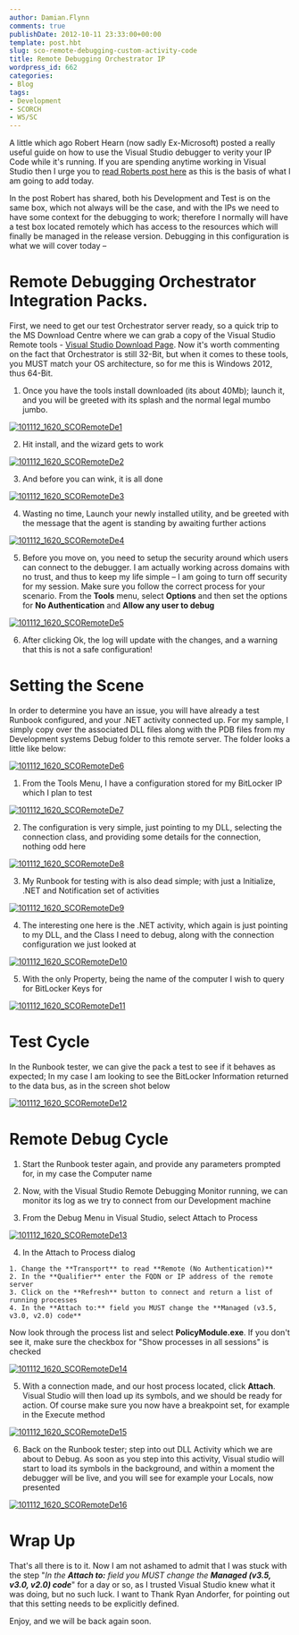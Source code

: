 ```yaml
---
author: Damian.Flynn
comments: true
publishDate: 2012-10-11 23:33:00+00:00
template: post.hbt
slug: sco-remote-debugging-custom-activity-code
title: Remote Debugging Orchestrator IP
wordpress_id: 662
categories:
- Blog
tags:
- Development
- SCORCH
- WS/SC
---
```


A little which ago Robert Hearn (now sadly Ex-Microsoft) posted a really useful guide on how to use the Visual Studio debugger to verity your IP Code while it's running. If you are spending anytime working in Visual Studio then I urge you to [read Roberts post here](http://blogs.technet.com/b/orchestrator/archive/2012/04/23/stepping-through-custom-activity-code-using-the-debugger.aspx) as this is the basis of what I am going to add today.

In the post Robert has shared, both his Development and Test is on the same box, which not always will be the case, and with the IPs we need to have some context for the debugging to work; therefore I normally will have a test box located remotely which has access to the resources which will finally be managed in the release version. Debugging in this configuration is what we will cover today –

# Remote Debugging Orchestrator Integration Packs.

First, we need to get our test Orchestrator server ready, so a quick trip to the MS Download Centre where we can grab a copy of the Visual Studio Remote tools - [Visual Studio Download Page](http://www.microsoft.com/visualstudio/eng/downloads). Now it's worth commenting on the fact that Orchestrator is still 32-Bit, but when it comes to these tools, you MUST match your OS architecture, so for me this is Windows 2012, thus 64-Bit.

  1. Once you have the tools install downloaded (its about 40Mb); launch it, and you will be greeted with its splash and the normal legal mumbo jumbo.

[![101112_1620_SCORemoteDe1](http://172.21.10.63:84/wp-content/uploads/2014/02/101112_1620_SCORemoteDe1_thumb.png)](http://172.21.10.63:84/wp-content/uploads/2014/02/101112_1620_SCORemoteDe1.png)

  2. Hit install, and the wizard gets to work

[![101112_1620_SCORemoteDe2](http://172.21.10.63:84/wp-content/uploads/2014/02/101112_1620_SCORemoteDe2_thumb.png)](http://172.21.10.63:84/wp-content/uploads/2014/02/101112_1620_SCORemoteDe2.png)

  3. And before you can wink, it is all done

[![101112_1620_SCORemoteDe3](http://172.21.10.63:84/wp-content/uploads/2014/02/101112_1620_SCORemoteDe3_thumb.png)](http://172.21.10.63:84/wp-content/uploads/2014/02/101112_1620_SCORemoteDe3.png)

  4. Wasting no time, Launch your newly installed utility, and be greeted with the message that the agent is standing by awaiting further actions

[![101112_1620_SCORemoteDe4](http://172.21.10.63:84/wp-content/uploads/2014/02/101112_1620_SCORemoteDe4_thumb.png)](http://172.21.10.63:84/wp-content/uploads/2014/02/101112_1620_SCORemoteDe4.png)

  5. Before you move on, you need to setup the security around which users can connect to the debugger. I am actually working across domains with no trust, and thus to keep my life simple – I am going to turn off security for my session. Make sure you follow the correct process for your scenario. From the **Tools** menu, select **Options** and then set the options for **No Authentication** and **Allow any user to debug**

[![101112_1620_SCORemoteDe5](http://172.21.10.63:84/wp-content/uploads/2014/02/101112_1620_SCORemoteDe5_thumb.png)](http://172.21.10.63:84/wp-content/uploads/2014/02/101112_1620_SCORemoteDe5.png)

  6. After clicking Ok, the log will update with the changes, and a warning that this is not a safe configuration! 

# Setting the Scene

In order to determine you have an issue, you will have already a test Runbook configured, and your .NET activity connected up. For my sample, I simply copy over the associated DLL files along with the PDB files from my Development systems Debug folder to this remote server. The folder looks a little like below:

[![101112_1620_SCORemoteDe6](http://172.21.10.63:84/wp-content/uploads/2014/02/101112_1620_SCORemoteDe6_thumb.png)](http://172.21.10.63:84/wp-content/uploads/2014/02/101112_1620_SCORemoteDe6.png)

  1. From the Tools Menu, I have a configuration stored for my BitLocker IP which I plan to test

[![101112_1620_SCORemoteDe7](http://172.21.10.63:84/wp-content/uploads/2014/02/101112_1620_SCORemoteDe7_thumb.png)](http://172.21.10.63:84/wp-content/uploads/2014/02/101112_1620_SCORemoteDe7.png)

  2. The configuration is very simple, just pointing to my DLL, selecting the connection class, and providing some details for the connection, nothing odd here

[![101112_1620_SCORemoteDe8](http://172.21.10.63:84/wp-content/uploads/2014/02/101112_1620_SCORemoteDe8_thumb.png)](http://172.21.10.63:84/wp-content/uploads/2014/02/101112_1620_SCORemoteDe8.png)

  3. My Runbook for testing with is also dead simple; with just a Initialize, .NET and Notification set of activities

[![101112_1620_SCORemoteDe9](http://172.21.10.63:84/wp-content/uploads/2014/02/101112_1620_SCORemoteDe9_thumb.png)](http://172.21.10.63:84/wp-content/uploads/2014/02/101112_1620_SCORemoteDe9.png)

  4. The interesting one here is the .NET activity, which again is just pointing to my DLL, and the Class I need to debug, along with the connection configuration we just looked at

[![101112_1620_SCORemoteDe10](http://172.21.10.63:84/wp-content/uploads/2014/02/101112_1620_SCORemoteDe10_thumb.png)](http://172.21.10.63:84/wp-content/uploads/2014/02/101112_1620_SCORemoteDe10.png)

  5. With the only Property, being the name of the computer I wish to query for BitLocker Keys for

[![101112_1620_SCORemoteDe11](http://172.21.10.63:84/wp-content/uploads/2014/02/101112_1620_SCORemoteDe11_thumb.png)](http://172.21.10.63:84/wp-content/uploads/2014/02/101112_1620_SCORemoteDe11.png)

# Test Cycle

In the Runbook tester, we can give the pack a test to see if it behaves as expected; In my case I am looking to see the BitLocker Information returned to the data bus, as in the screen shot below

[![101112_1620_SCORemoteDe12](http://172.21.10.63:84/wp-content/uploads/2014/02/101112_1620_SCORemoteDe12_thumb.png)](http://172.21.10.63:84/wp-content/uploads/2014/02/101112_1620_SCORemoteDe12.png)

# Remote Debug Cycle

  1. Start the Runbook tester again, and provide any parameters prompted for, in my case the Computer name

  2. Now, with the Visual Studio Remote Debugging Monitor running, we can monitor its log as we try to connect from our Development machine

  3. From the Debug Menu in Visual Studio, select Attach to Process

[![101112_1620_SCORemoteDe13](http://172.21.10.63:84/wp-content/uploads/2014/02/101112_1620_SCORemoteDe13_thumb.png)](http://172.21.10.63:84/wp-content/uploads/2014/02/101112_1620_SCORemoteDe13.png)

  4. In the Attach to Process dialog

    1. Change the **Transport** to read **Remote (No Authentication)**  
    2. In the **Qualifier** enter the FQDN or IP address of the remote server  
    3. Click on the **Refresh** button to connect and return a list of running processes  
    4. In the **Attach to:** field you MUST change the **Managed (v3.5, v3.0, v2.0) code**

Now look through the process list and select **PolicyModule.exe**. If you don't see it, make sure the checkbox for "Show processes in all sessions" is checked

[![101112_1620_SCORemoteDe14](http://172.21.10.63:84/wp-content/uploads/2014/02/101112_1620_SCORemoteDe14_thumb.png)](http://172.21.10.63:84/wp-content/uploads/2014/02/101112_1620_SCORemoteDe14.png)

  5. With a connection made, and our host process located, click **Attach**. Visual Studio will then load up its symbols, and we should be ready for action. Of course make sure you now have a breakpoint set, for example in the Execute method

[![101112_1620_SCORemoteDe15](http://172.21.10.63:84/wp-content/uploads/2014/02/101112_1620_SCORemoteDe15_thumb.png)](http://172.21.10.63:84/wp-content/uploads/2014/02/101112_1620_SCORemoteDe15.png)

  6. Back on the Runbook tester; step into out DLL Activity which we are about to Debug. As soon as you step into this activity, Visual studio will start to load its symbols in the background, and within a moment the debugger will be live, and you will see for example your Locals, now presented

[![101112_1620_SCORemoteDe16](http://172.21.10.63:84/wp-content/uploads/2014/02/101112_1620_SCORemoteDe16_thumb.png)](http://172.21.10.63:84/wp-content/uploads/2014/02/101112_1620_SCORemoteDe16.png)

# Wrap Up

That's all there is to it. Now I am not ashamed to admit that I was stuck with the step "_In the **Attach to:** field you MUST change the **Managed (v3.5, v3.0, v2.0) code**_" for a day or so, as I trusted Visual Studio knew what it was doing, but no such luck. I want to Thank Ryan Andorfer, for pointing out that this setting needs to be explicitly defined.

Enjoy, and we will be back again soon.
